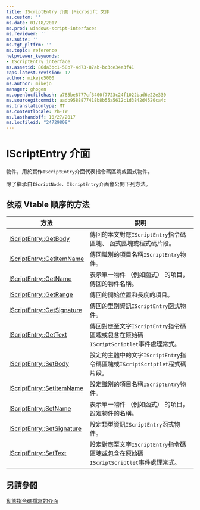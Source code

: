 ```yaml
---
title: IScriptEntry 介面 |Microsoft 文件
ms.custom: ''
ms.date: 01/18/2017
ms.prod: windows-script-interfaces
ms.reviewer: ''
ms.suite: ''
ms.tgt_pltfrm: ''
ms.topic: reference
helpviewer_keywords:
- IScriptEntry interface
ms.assetid: 86da3bc1-58b7-4d73-87ab-bc3ce34e3f41
caps.latest.revision: 12
author: mikejo5000
ms.author: mikejo
manager: ghogen
ms.openlocfilehash: a785be8777cf3400f7723c24f1022bad6e22e330
ms.sourcegitcommit: aadb9588877418b8b55a5612c1d3842d4520ca4c
ms.translationtype: MT
ms.contentlocale: zh-TW
ms.lasthandoff: 10/27/2017
ms.locfileid: "24729808"
---
```

# <a name="iscriptentry-interface"></a>IScriptEntry 介面
物件，用於實作`IScriptEntry`介面代表指令碼區塊或函式物件。  
  
 除了繼承自`IScriptNode`、`IScriptEntry`介面會公開下列方法。  
  
## <a name="methods-in-vtable-order"></a>依照 Vtable 順序的方法  
  
|方法|說明|  
|------------|-----------------|  
|[IScriptEntry::GetBody](../../winscript/reference/iscriptentry-getbody.md)|傳回的本文對應`IScriptEntry`指令碼區塊、 函式區塊或程式碼片段。|  
|[IScriptEntry::GetItemName](../../winscript/reference/iscriptentry-getitemname.md)|傳回識別的項目名稱`IScriptEntry`物件。|  
|[IScriptEntry::GetName](../../winscript/reference/iscriptentry-getname.md)|表示單一物件 （例如函式） 的項目，傳回的物件名稱。|  
|[IScriptEntry::GetRange](../../winscript/reference/iscriptentry-getrange.md)|傳回的開始位置和長度的項目。|  
|[IScriptEntry::GetSignature](../../winscript/reference/iscriptentry-getsignature.md)|傳回的型別資訊`IScriptEntry`函式物件。|  
|[IScriptEntry::GetText](../../winscript/reference/iscriptentry-gettext.md)|傳回對應至文字`IScriptEntry`指令碼區塊或包含在原始碼`IScriptScriptlet`事件處理常式。|  
|[IScriptEntry::SetBody](../../winscript/reference/iscriptentry-setbody.md)|設定的主體中的文字`IScriptEntry`指令碼區塊或`IScriptScriptlet`程式碼片段。|  
|[IScriptEntry::SetItemName](../../winscript/reference/iscriptentry-setitemname.md)|設定識別的項目名稱`IScriptEntry`物件。|  
|[IScriptEntry::SetName](../../winscript/reference/iscriptentry-setname.md)|表示單一物件 （例如函式） 的項目，設定物件的名稱。|  
|[IScriptEntry::SetSignature](../../winscript/reference/iscriptentry-setsignature.md)|設定類型資訊`IScriptEntry`函式物件。|  
|[IScriptEntry::SetText](../../winscript/reference/iscriptentry-settext.md)|設定對應至文字`IScriptEntry`指令碼區塊或包含在原始碼`IScriptScriptlet`事件處理常式。|  
  
## <a name="see-also"></a>另請參閱  
 [動態指令碼撰寫的介面](../../winscript/reference/active-script-authoring-interfaces.md)